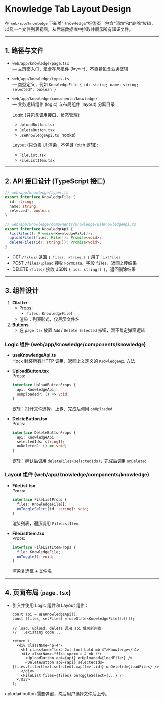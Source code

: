 # Knowledge Tab Layout Design

在 `web/app/knowledge` 下新增“Knowledge”标签页，包含“添加”和“删除”按钮，以及一个文件列表视图，从后端数据库中拉取并展示所有知识文件。

---

## 1. 路径与文件

- `web/app/knowledge/page.tsx`  
  — 主页面入口，组合布局组件 (layout)，不直接包含业务逻辑
- `web/app/knowledge/types.ts`  
  — 类型定义，例如 `KnowledgeFile { id: string; name: string; selected?: boolean }`
- `web/app/knowledge/components/knowledge/`  
  — 业务逻辑组件 (logic) 与布局组件 (layout) 分离目录
  
  Logic (只包含调用接口、状态管理):  
  - `UploadButton.tsx`  
  - `DeleteButton.tsx`  
  - `useKnowledgeApi.ts` (hooks)  

  Layout (只负责 UI 渲染，不包含 fetch 逻辑):  
  - `FileList.tsx`  
  - `FileListItem.tsx`  

---

## 2. API 接口设计 (TypeScript 接口)
```ts
// web/app/knowledge/types.ts
export interface KnowledgeFile {
  id: string;
  name: string;
  selected?: boolean;
}

// web/app/knowledge/components/knowledge/useKnowledgeApi.ts
export interface KnowledgeApi {
  listFiles(): Promise<KnowledgeFile[]>;
  uploadFiles(files: File[]): Promise<void>;
  deleteFiles(ids: string[]): Promise<void>;
}
```

- GET `/files/` 返回 `{ files: string[] }` 用于 `listFiles`
- POST `/files/upload` 接收 `FormData`，字段 `files`，返回上传结果
- DELETE `/files/` 接收 JSON `{ ids: string[] }`，返回删除结果

---

## 3. 组件设计

1. **FileList**  
   - Props:  
     - `files: KnowledgeFile[]`  
   - 渲染：列表形式，仅展示文件名  
2. **Buttons**  
   - 在 `page.tsx` 放置 `Add` / `Delete Selected` 按钮，暂不绑定弹窗逻辑  

### Logic 组件 (web/app/knowledge/components/knowledge)

- **useKnowledgeApi.ts**  
  Hook 封装所有 HTTP 调用，返回上文定义的 `KnowledgeApi` 方法

- **UploadButton.tsx**  
  Props:
  ```ts
  interface UploadButtonProps {
    api: KnowledgeApi;
    onUploaded?: () => void;
  }
  ```
  逻辑：打开文件选择、上传、完成后调用 `onUploaded`

- **DeleteButton.tsx**  
  Props:
  ```ts
  interface DeleteButtonProps {
    api: KnowledgeApi;
    selectedIds: string[];
    onDeleted?: () => void;
  }
  ```
  逻辑：确认后调用 `deleteFiles(selectedIds)`，完成后调用 `onDeleted`

### Layout 组件 (web/app/knowledge/components/knowledge)

- **FileList.tsx**  
  Props:
  ```ts
  interface FileListProps {
    files: KnowledgeFile[];
    onToggleSelect(id: string): void;
  }
  ```
  渲染列表，遍历调用 `FileListItem`

- **FileListItem.tsx**  
  Props:
  ```ts
  interface FileListItemProps {
    file: KnowledgeFile;
    onToggle(): void;
  }
  ```
  渲染复选框 + 文件名

---

## 4. 页面布局 (`page.tsx`)

- 引入并使用 Logic 组件和 Layout 组件：
  ```tsx
  const api = useKnowledgeApi();
  const [files, setFiles] = useState<KnowledgeFile[]>([]);
  
  // load, upload, delete 调用 api 后刷新列表
  // ...existing code...
  
  return (
    <div className="p-4">
      <h1 className="text-2xl font-bold mb-4">Knowledge</h1>
      <div className="flex space-x-2 mb-4">
        <UploadButton api={api} onUploaded={loadFiles} />
        <DeleteButton api={api} selectedIds={files.filter(f=>f.selected).map(f=>f.id)} onDeleted={loadFiles} />
      </div>
      <FileList files={files} onToggleSelect={...} />
    </div>
  );
  ```



uplodad button 需要弹窗，然后用户选择文件后上传。